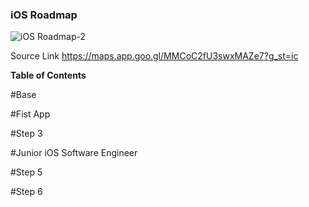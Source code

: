 ### iOS Roadmap

![iOS Roadmap-2](https://github.com/viacheslavbilyi/iOS-Roadmap/assets/86477737/a00f91e9-201e-4c59-85a7-c3f411396ee4)

Source Link 
https://maps.app.goo.gl/MMCoC2fU3swxMAZe7?g_st=ic

**Table of Contents**

#Base

#Fist App

#Step 3

#Junior iOS Software Engineer

#Step 5

#Step 6
